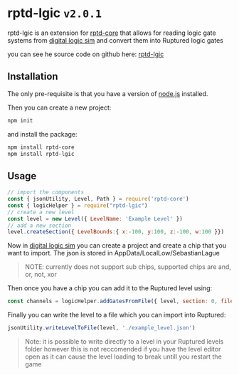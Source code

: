 # rptd-lgic `v2.0.1`

rptd-lgic is an extension for [rptd-core](https://github.com/samgcode/rptd-lgic) that allows for reading logic gate systems from [digital logic sim](https://sebastian.itch.io/digital-logic-sim) and convert them into Ruptured logic gates

you can see he source code on github here: [rptd-lgic](https://github.com/samgcode/rptd-lgic)

## Installation

The only pre-requisite is that you have a version of [node.js](https://nodejs.org/en/) installed.

Then you can create a new project:
```bash
npm init
```
and install the package:
```bash
npm install rptd-core
npm install rptd-lgic
```

## Usage
```javascript
// import the components
const { jsonUtility, Level, Path } = require('rptd-core')
const { logicHelper } = require("rptd-lgic")
// create a new level
const level = new Level({ LevelName: 'Example Level' })
// add a new section
level.createSection({ LevelBounds:{ x:-100, y:100, z:-100, w:100 }})
```
Now in  [digital logic sim](https://sebastian.itch.io/digital-logic-sim)  you can create a project and create a chip that you want to import. The json is stored in AppData/LocalLow/SebastianLague

> NOTE: currently does not support sub chips, supported chips are and, or, not, xor

Then once you have a chip you can add it to the Ruptured level using:
```javascript
const channels = logicHelper.addGatesFromFile({ level, section: 0, filePath: '/path/to/chip.json'})
```

Finally you can write the level to a file which you can import into Ruptured:
```javascript
jsonUtility.writeLevelToFile(level, './example_level.json')
```
> Note: it is possible to write directly to a level in your Ruptured levels folder however this is not reccomended if you have the level editor open as it can cause the level loading to break untill you restart the game
